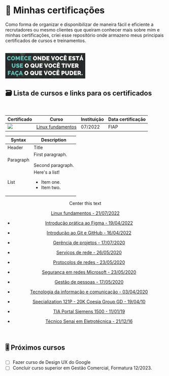 # 📃 Minhas certificações 

Como forma de organizar e disponibilizar de maneira fácil e eficiente a recrutadores ou mesmo clientes que queiram conhecer mais sobre mim e minhas certificações, criei esse repositório onde armazeno meus principais certificados de cursos e treinamentos.

 <br>

<img src="certificates/frase.png" width="50%"/> 

 <br>

## 🗃️ Lista de cursos e links para os certificados

 <br>
 
| Certificado                          | Curso                         | Instituição | Data certificação |
| ------------------------------------ | ----------------------------- | ----------- | ----------------- |
| <a href="certificates/linux-fundamental-839dadd4bc998a0d53a605cd435b8cec.png"> <img src="https://cdn.worldvectorlogo.com/logos/linux-tux.svg" height="68px"/> </a>                   | [Linux fundamentos](certificates/linux-fundamental-839dadd4bc998a0d53a605cd435b8cec.png)                                                                                                  | 07/2022     | FIAP |


| Syntax      | Description |
| ----------- | ----------- |
| Header      | Title |
| Paragraph   | First paragraph. <br><br> Second paragraph. |
| List        | Here's a list! <ul><li>Item one.</li><li>Item two.</li></ul> |
 

<p style="text-align:center">Center this text</p>

<div align="center">

  [Linux fundamentos - 21/07/2022](certificates/linux-fundamental-839dadd4bc998a0d53a605cd435b8cec.png)


- [Introdução prática ao Figma - 19/04/2022](certificates/19-04-22-Introdu%C3%A7%C3%A3o%20pr%C3%A1tica%20ao%20Figma.pdf)

- [Introdução ao Git e GitHub - 16/04/2022](certificates/16-04-22-Introdu%C3%A7%C3%A3o%20ao%20Git%20e%20GitHub.pdf)

- [Gerência de projetos - 17/07/2020](certificates/15-07-20-Certificado%20Gerencia%20de%20projetos.pdf)

- [Serviços de rede - 26/05/2020](certificates/26-05-20-Certificado%20Servi%C3%A7os%20de%20rede.pdf)

- [Protocolos de redes - 23/05/2020](certificates/23-05-20-Certificado%20Protocolos%20de%20redes.pdf)

- [Segurança em redes Microsoft - 23/05/2020](certificates/23-05-20-Certificado%20Seguran%C3%A7a%20em%20redes%20Microsoft.pdf)

- [Gestão de pessoas - 17/05/2020](certificates/17-05-20-Certificado%20Gest%C3%A3o%20de%20pessoas.pdf)

- [Tecnologia da informação e comunicação - 03/04/2020](certificates/03-04-20-Tecnologia%20da%20informacao%20e%20comunicacao.pdf) 

- [Specialization 121P - 20K Coesia Group GD - 19/04/10](certificates/19-04-19-Specialist-121P-20K.pdf)

- [TIA Portal Siemens 1500 - 11/01/19](certificates/11-01-19-Certificado%20Orkan%20CLP%20Siemens%201500.pdf)

- [Técnico Senai em Eletrotécnica - 21/12/16](certificates/21-12-16-Tecnico%20Senai%20frente.pdf)

</div>
<br>

## 🎚️ Próximos cursos
- [ ] Fazer curso de Design UX do Google
- [ ] Concluir curso superior em Gestão Comercial, Formatura 12/2023.

